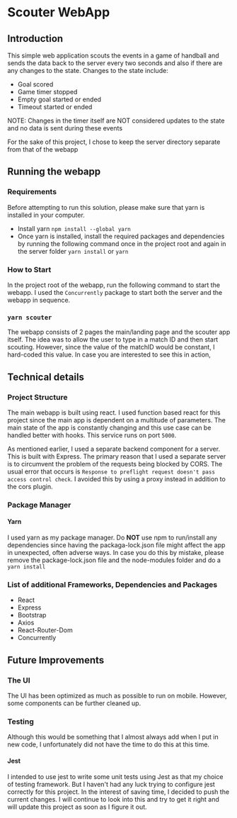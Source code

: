 # Scouter WebApp

## Introduction

This simple web application scouts the events in a game of handball and sends the data back to the server every two 
seconds and also if there are any changes to the state. Changes to the state include:
- Goal scored
- Game timer stopped
- Empty goal started or ended
- Timeout started or ended

NOTE: Changes in the timer itself are NOT considered updates to the state and no data is sent during these events

For the sake of this project, I chose to keep the server directory separate from that of the webapp

## Running the webapp

### Requirements

Before attempting to run this solution, please make sure that yarn is installed in your computer.
- Install yarn ```npm install --global yarn```
- Once yarn is installed, install the required packages and dependencies by running the following command once in the 
project root and again in the server folder
  ```yarn install``` or ```yarn```

### How to Start

In the project root of the webapp, run the following command to start the webapp. I used the `Concurrently` package to 
start both the server and the webapp in sequence.

### `yarn scouter`

The webapp consists of 2 pages the main/landing page and the scouter app itself. The idea was to allow the user to type 
in a match ID and then start scouting. However, since the value of the matchID would be constant, I hard-coded this 
value. In case you are interested to see this in action, 

## Technical details

### Project Structure

The main webapp is built using react. I used function based react for this project since the main app is dependent on a 
multitude of parameters. The main state of the app is constantly changing and this use case can be handled better with 
hooks. This service runs on port `5000`.

As mentioned earlier, I used a separate backend component for a server. This is built with 
Express. The primary reason that I used a separate server is to circumvent the problem of the requests being blocked by 
CORS. The usual error that occurs is `Response to preflight request doesn't pass access control check`. I avoided this 
by using a proxy instead in addition to the cors plugin.

### Package Manager

#### Yarn

I used yarn as my package manager. Do **NOT**  use npm to run/install any dependencies since having the 
packaga-lock.json file might affect the app in unexpected, often adverse ways. In case you do this by mistake,
please remove the package-lock.json file and the node-modules folder and do a `yarn install` 

### List of additional Frameworks, Dependencies and Packages
- React
- Express
- Bootstrap 
- Axios 
- React-Router-Dom
- Concurrently

## Future Improvements

### The UI

The UI has been optimized as much as possible to run on mobile. However, some components can be further cleaned up.

### Testing

Although this would be something that I almost always add when I put in new code, I unfortunately did not have the time
to do this at this time.

#### Jest

I intended to use jest to write some unit tests using Jest as that my choice of testing framework. But I haven't had any
luck trying to configure jest correctly for this project. In the interest of saving time, I decided to push the current 
changes. I will continue to look into this and try to get it right and will update this project as soon as I figure it 
out.